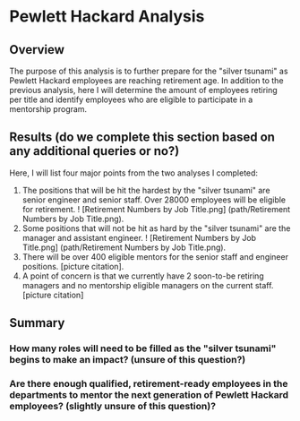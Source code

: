 # Pewlett Hackard Analysis

## Overview

The purpose of this analysis is to further prepare for the "silver tsunami" as Pewlett Hackard employees are reaching retirement age. In addition to the previous analysis, here I will determine the amount of employees retiring per title and identify employees who are eligible to participate in a mentorship program.

## Results (do we complete this section based on any additional queries or no?)

Here, I will list four major points from the two analyses I completed:
1. The positions that will be hit the hardest by the "silver tsunami" are senior engineer and senior staff. Over 28000 employees will be eligible for retirement. ! [Retirement Numbers by Job Title.png] (path/Retirement Numbers by Job Title.png). 
2. Some positions that will not be hit as hard by the "silver tsunami" are the manager and assistant engineer. ! [Retirement Numbers by Job Title.png] (path/Retirement Numbers by Job Title.png).
3. There will be over 400 eligible mentors for the senior staff and engineer positions. [picture citation].
4. A point of concern is that we currently have 2 soon-to-be retiring managers and no mentorship eligible managers on the current staff. [picture citation] 


## Summary 
### How many roles will need to be filled as the "silver tsunami" begins to make an impact? (unsure of this question?)

### Are there enough qualified, retirement-ready employees in the departments to mentor the next generation of Pewlett Hackard employees? (slightly unsure of this question)?


